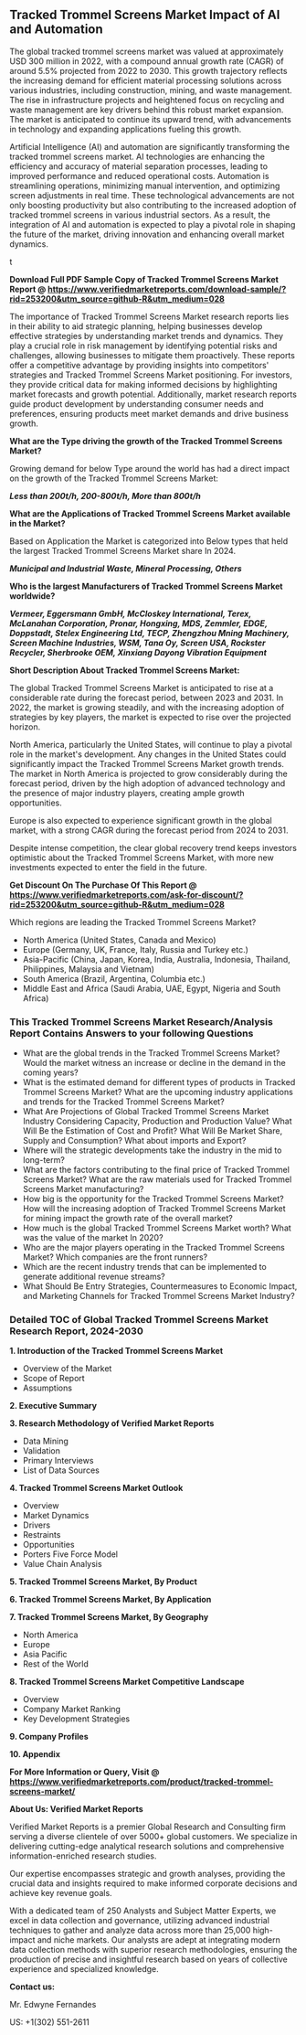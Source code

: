 <h2>Tracked Trommel Screens Market Impact of AI and Automation</h2><p>The global tracked trommel screens market was valued at approximately USD 300 million in 2022, with a compound annual growth rate (CAGR) of around 5.5% projected from 2022 to 2030. This growth trajectory reflects the increasing demand for efficient material processing solutions across various industries, including construction, mining, and waste management. The rise in infrastructure projects and heightened focus on recycling and waste management are key drivers behind this robust market expansion. The market is anticipated to continue its upward trend, with advancements in technology and expanding applications fueling this growth.</p><p>Artificial Intelligence (AI) and automation are significantly transforming the tracked trommel screens market. AI technologies are enhancing the efficiency and accuracy of material separation processes, leading to improved performance and reduced operational costs. Automation is streamlining operations, minimizing manual intervention, and optimizing screen adjustments in real time. These technological advancements are not only boosting productivity but also contributing to the increased adoption of tracked trommel screens in various industrial sectors. As a result, the integration of AI and automation is expected to play a pivotal role in shaping the future of the market, driving innovation and enhancing overall market dynamics.</p>t</p><p id="" class=""><strong>Download Full PDF Sample Copy of Tracked Trommel Screens Market Report @ <a href="https://www.verifiedmarketreports.com/download-sample/?rid=253200&utm_source=github-R&utm_medium=028" target="_blank">https://www.verifiedmarketreports.com/download-sample/?rid=253200&utm_source=github-R&utm_medium=028</a></strong></p><p>The importance of&nbsp;Tracked Trommel Screens Market research reports lies in their ability to aid strategic planning, helping businesses develop effective strategies by understanding market trends and dynamics. They play a crucial role in risk management by identifying potential risks and challenges, allowing businesses to mitigate them proactively. These reports offer a competitive advantage by providing insights into competitors' strategies and Tracked Trommel Screens Market positioning. For investors, they provide critical data for making informed decisions by highlighting market forecasts and growth potential. Additionally, market research reports guide product development by understanding consumer needs and preferences, ensuring products meet market demands and drive business growth.</p><p><strong>What are the&nbsp;Type driving the growth of the Tracked Trommel Screens Market?</strong></p><p id="" class="">Growing demand for below Type around the world has had a direct impact on the growth of the Tracked Trommel Screens Market:</p><em><strong>Less than 200t/h, 200-800t/h, More than 800t/h</strong></em></p><strong>What are the&nbsp;Applications&nbsp;of Tracked Trommel Screens Market available in the Market?</strong></p><p id="" class="">Based on Application the Market is categorized into Below types that held the largest Tracked Trommel Screens Market share In 2024.</p><em><strong>Municipal and Industrial Waste, Mineral Processing, Others</strong></em></p><strong>Who is the largest Manufacturers of Tracked Trommel Screens Market worldwide?</strong></p><p><em><strong>Vermeer, Eggersmann GmbH, McCloskey International, Terex, McLanahan Corporation, Pronar, Hongxing, MDS, Zemmler, EDGE, Doppstadt, Stelex Engineering Ltd, TECP, Zhengzhou Mning Machinery, Screen Machine Industries, WSM, Tana Oy, Screen USA, Rockster Recycler, Sherbrooke OEM, Xinxiang Dayong Vibration Equipment</strong></em></p><p id="" class=""><strong>Short Description About Tracked Trommel Screens Market:</strong></p><p>The global Tracked Trommel Screens Market is anticipated to rise at a considerable rate during the forecast period, between 2023 and 2031. In 2022, the market is growing steadily, and with the increasing adoption of strategies by key players, the market is expected to rise over the projected horizon.</p><p>North America, particularly the United States, will continue to play a pivotal role in the market's development. Any changes in the United States could significantly impact the Tracked Trommel Screens Market growth trends. The market in North America is projected to grow considerably during the forecast period, driven by the high adoption of advanced technology and the presence of major industry players, creating ample growth opportunities.</p><p>Europe is also expected to experience significant growth in the global market, with a strong CAGR during the forecast period from 2024 to 2031.</p><p>Despite intense competition, the clear global recovery trend keeps investors optimistic about the Tracked Trommel Screens Market, with more new investments expected to enter the field in the future.</p><p id="" class=""><strong>Get Discount On The Purchase Of This Report @ <a href="https://www.verifiedmarketreports.com/ask-for-discount/?rid=253200&utm_source=github-R&utm_medium=028" target="_blank">https://www.verifiedmarketreports.com/ask-for-discount/?rid=253200&utm_source=github-R&utm_medium=028</a></strong></p>Which regions are leading the Tracked Trommel Screens Market?</p><ul><li>North America (United States, Canada and Mexico)</li><li>Europe (Germany, UK, France, Italy, Russia and Turkey etc.)</li><li>Asia-Pacific (China, Japan, Korea, India, Australia, Indonesia, Thailand, Philippines, Malaysia and Vietnam)</li><li>South America (Brazil, Argentina, Columbia etc.)</li><li>Middle East and Africa (Saudi Arabia, UAE, Egypt, Nigeria and South Africa)</li></ul><h3 id="" class="">This Tracked Trommel Screens Market Research/Analysis Report Contains Answers to your following Questions</h3><ul><li>What are the global trends in the Tracked Trommel Screens Market? Would the market witness an increase or decline in the demand in the coming years?</li><li>What is the estimated demand for different types of products in Tracked Trommel Screens Market? What are the upcoming industry applications and trends for the Tracked Trommel Screens Market?</li><li>What Are Projections of Global Tracked Trommel Screens Market Industry Considering Capacity, Production and Production Value? What Will Be the Estimation of Cost and Profit? What Will Be Market Share, Supply and Consumption? What about imports and Export?</li><li>Where will the strategic developments take the industry in the mid to long-term?</li><li>What are the factors contributing to the final price of Tracked Trommel Screens Market? What are the raw materials used for Tracked Trommel Screens Market manufacturing?</li><li>How big is the opportunity for the Tracked Trommel Screens Market? How will the increasing adoption of Tracked Trommel Screens Market for mining impact the growth rate of the overall market?</li><li>How much is the global Tracked Trommel Screens Market worth? What was the value of the market In 2020?</li><li>Who are the major players operating in the Tracked Trommel Screens Market? Which companies are the front runners?</li><li>Which are the recent industry trends that can be implemented to generate additional revenue streams?</li><li>What Should Be Entry Strategies, Countermeasures to Economic Impact, and Marketing Channels for Tracked Trommel Screens Market Industry?</li></ul><h3 id="" class="">Detailed TOC of Global Tracked Trommel Screens Market Research Report, 2024-2030</h3><p id="" class=""><strong>1. Introduction of the Tracked Trommel Screens Market</strong></p><ul><li>Overview of the Market</li><li>Scope of Report</li><li>Assumptions</li></ul><p id="" class=""><strong>2. Executive Summary</strong></p><p id="" class=""><strong>3. Research Methodology of Verified Market Reports</strong></p><ul><li>Data Mining</li><li>Validation</li><li>Primary Interviews</li><li>List of Data Sources</li></ul><p id="" class=""><strong>4. Tracked Trommel Screens Market Outlook</strong></p><ul><li>Overview</li><li>Market Dynamics</li><li>Drivers</li><li>Restraints</li><li>Opportunities</li><li>Porters Five Force Model</li><li>Value Chain Analysis</li></ul><p id="" class=""><strong>5. Tracked Trommel Screens Market, By Product</strong></p><p id="" class=""><strong>6. Tracked Trommel Screens Market, By Application</strong></p><p id="" class=""><strong>7. Tracked Trommel Screens Market, By Geography</strong></p><ul><li>North America</li><li>Europe</li><li>Asia Pacific</li><li>Rest of the World</li></ul><p id="" class=""><strong>8. Tracked Trommel Screens Market Competitive Landscape</strong></p><ul><li>Overview</li><li>Company Market Ranking</li><li>Key Development Strategies</li></ul><p id="" class=""><strong>9. Company Profiles</strong></p><p id="" class=""><strong>10. Appendix</strong></p><p id="" class=""><strong>For More Information or Query, Visit @ <a href="https://www.verifiedmarketreports.com/product/tracked-trommel-screens-market/" target="_blank">https://www.verifiedmarketreports.com/product/tracked-trommel-screens-market/</a></strong></p><p id="" class=""><strong>About Us: Verified Market Reports</strong></p><p id="" class="">Verified Market Reports is a premier Global Research and Consulting firm serving a diverse clientele of over 5000+ global customers. We specialize in delivering cutting-edge analytical research solutions and comprehensive information-enriched research studies.</p><p id="" class="">Our expertise encompasses strategic and growth analyses, providing the crucial data and insights required to make informed corporate decisions and achieve key revenue goals.</p><p id="" class="">With a dedicated team of 250 Analysts and Subject Matter Experts, we excel in data collection and governance, utilizing advanced industrial techniques to gather and analyze data across more than 25,000 high-impact and niche markets. Our analysts are adept at integrating modern data collection methods with superior research methodologies, ensuring the production of precise and insightful research based on years of collective experience and specialized knowledge.</p><p id="" class=""><strong>Contact us:</strong></p><p id="" class="">Mr. Edwyne Fernandes</p><p id="" class="">US: +1(302) 551-2611</p>